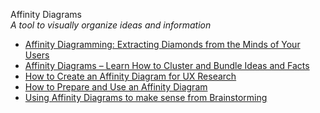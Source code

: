 Affinity Diagrams  
_A tool to visually organize ideas and information_

*   [Affinity Diagramming: Extracting Diamonds from the Minds of Your Users](https://uxplanet.org/affinity-diagramming-extracting-diamonds-from-the-minds-of-your-users-d5baf377405)
*   [Affinity Diagrams – Learn How to Cluster and Bundle Ideas and Facts](https://www.interaction-design.org/literature/article/affinity-diagrams-learn-how-to-cluster-and-bundle-ideas-and-facts)
*   [How to Create an Affinity Diagram for UX Research](https://zacknaylor.medium.com/how-to-create-an-affinity-diagram-for-ux-research-cdc08489952d)
*   [How to Prepare and Use an Affinity Diagram](https://webdesign.tutsplus.com/tutorials/how-to-prepare-and-use-an-affinity-diagram--cms-28388)
*   [Using Affinity Diagrams to make sense from Brainstorming](http://www.leanyourcompany.com/methods/Using-Affinity-Diagrams.asp)  
